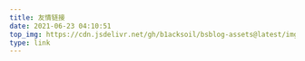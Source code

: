 ```yaml
---
title: 友情链接
date: 2021-06-23 04:10:51
top_img: https://cdn.jsdelivr.net/gh/b1acksoil/bsblog-assets@latest/img/link.jpg
type: link
---
```


